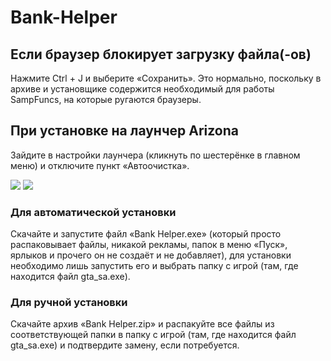# Bank-Helper

## Если браузер блокирует загрузку файла(-ов)
Нажмите Ctrl + J и выберите «Сохранить». Это нормально, поскольку в архиве и установщике содержится необходимый для работы SampFuncs, на которые ругаются браузеры.

## При установке на лаунчер Arizona
Зайдите в настройки лаунчера (кликнуть по шестерёнке в главном меню) и отключите пункт «Автоочистка».

![](https://i.imgur.com/HCC1eId.png)
![](https://i.imgur.com/V0mb2ez.png)


### Для автоматической установки
Скачайте и запустите файл «Bank Helper.exe» (который просто распаковывает файлы, никакой рекламы, папок в меню «Пуск», ярлыков и прочего он не создаёт и не добавляет), для установки необходимо лишь запустить его и выбрать папку с игрой (там, где находится файл gta_sa.exe).

### Для ручной установки
Скачайте архив «Bank Helper.zip» и распакуйте все файлы из соответствующей папки в папку с игрой (там, где находится файл gta_sa.exe) и подтвердите замену, если потребуется.
